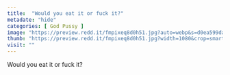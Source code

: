 ```yaml
---
title:  "Would you eat it or fuck it?"
metadate: "hide"
categories: [ God Pussy ]
image: "https://preview.redd.it/fmpixeq8d0h51.jpg?auto=webp&s=d0ea599da1bb3e0fc0251b6d9c60c0f2f5c5b658"
thumb: "https://preview.redd.it/fmpixeq8d0h51.jpg?width=1080&crop=smart&auto=webp&s=4d8159aed2f9f9b3b774c8d4736ff8d4c2dd6ae3"
visit: ""
---
```

Would you eat it or fuck it?
